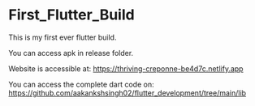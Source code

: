 # First_Flutter_Build

This is my first ever flutter build. 



You can access apk in release folder.



Website is accessible at: https://thriving-creponne-be4d7c.netlify.app


You can access the complete dart code on: https://github.com/aakankshsingh02/flutter_development/tree/main/lib
